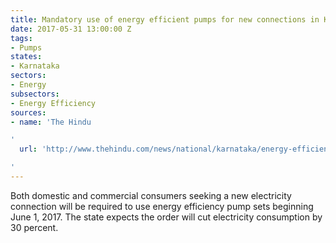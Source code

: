 ```yaml
---
title: Mandatory use of energy efficient pumps for new connections in Karnataka
date: 2017-05-31 13:00:00 Z
tags:
- Pumps
states:
- Karnataka
sectors:
- Energy
subsectors:
- Energy Efficiency
sources:
- name: 'The Hindu

'
  url: 'http://www.thehindu.com/news/national/karnataka/energy-efficient-pumpsets-must-for-new-power-connections/article18586628.ece

'
---
```


Both domestic and commercial consumers seeking a new electricity connection will be required to use energy efficiency pump sets beginning June 1, 2017. The state expects the order will cut electricity consumption by 30 percent.
